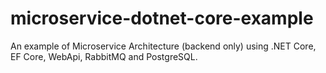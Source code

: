 # microservice-dotnet-core-example
An example of Microservice Architecture (backend only) using .NET Core, EF Core, WebApi, RabbitMQ and PostgreSQL.
